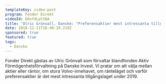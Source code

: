 ```yaml
---
templateKey: video-post
program: Fonder Direkt
videoId: OdxfdLplS6A
title: 'Ulric Grönvall, Danske: "Preferensaktier mest intressanta tillgångslaget"'
date: 2018-12-11T16:40:19.219Z
sponsored: true
featured: true
tags:
  - Danske
---
```

Fonder Direkt gästas av Ulric Grönvall som förvaltar blandfonden Aktiv Förmögenhetsförvaltning på Danske Invest. Vi pratar om att välja mellan aktier eller räntor, om stora Volvo-innehavet, om ränteläget och varför preferensaktier är det mest intressanta tillgångslaget under 2019.

